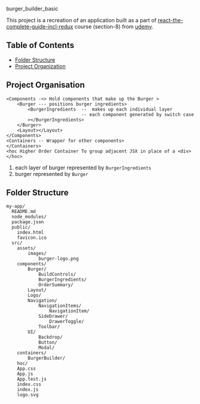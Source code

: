 burger_builder_basic

This project is a recreation of an application built as a part of  [react-the-complete-guide-incl-redux](https://www.udemy.com/react-the-complete-guide-incl-redux/) course (section-8) from [udemy](https://www.udemy.com/).
## Table of Contents

- [Folder Structure](#folder-structure)
- [Project Organization](#project-organization)


## Project Organisation

```
<Components -<> Hold components that make up the Burger >
    <Burger --- positions burger ingredients>
        <BurgerIngredients  --  makes up each individual layer 
                            -- each component generated by switch case
        ></BurgerIngredients>
    </Burger>
    <Layout></Layout>
</Components>
<Containers -- Wrapper for other components>
</Containers>
<hoc Higher Order Container To group adjacent JSX in place of a <div> </hoc>
```

1. each layer of burger represented by `BurgerIngredients`
2. burger represented by `Burger`

## Folder Structure

```
my-app/
  README.md
  node_modules/
  package.json
  public/
    index.html
    favicon.ico
  src/
    assets/
        images/
            burger-logo.png 
    components/
        Burger/
            BuildControls/
            BurgerIngredients/
            OrderSummary/
        Layout/
        Logo/
        Navigation/
            NavigationItems/
                NavigationItem/
            SideDrawer/
                DrawerToggle/
            Toolbar/
        UI/
            Backdrop/
            Button/
            Modal/
    containers/
        BurgerBuilder/
    hoc/        
    App.css
    App.js
    App.test.js
    index.css
    index.js
    logo.svg
```